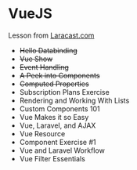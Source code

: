 # VueJS
Lesson from [Laracast.com](https://laracasts.com/series/learning-vue-step-by-step)
- ~~Hello Databinding~~
- ~~Vue Show~~
- ~~Event Handling~~
- ~~A Peek into Components~~
- ~~Computed Properties~~
- Subscription Plans Exercise
- Rendering and Working With Lists
- Custom Components 101
- Vue Makes it so Easy
- Vue, Laravel, and AJAX
- Vue Resource
- Component Exercise #1
- Vue and Laravel Workflow
- Vue Filter Essentials
